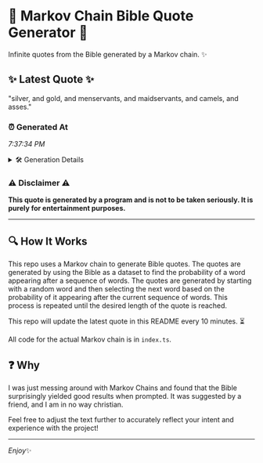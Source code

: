 # 📖 Markov Chain Bible Quote Generator 📖

Infinite quotes from the Bible generated by a Markov chain. ✨

## ✨ Latest Quote ✨
"silver, and gold, and menservants, and maidservants, and camels, and asses."

### ⏰ Generated At
*7:37:34 PM*

<details>
    <summary>🛠️ Generation Details</summary>
    <p>
        <strong>🌱 Seed:</strong> silver,<br>
        <strong>🔄 Iterations:</strong> 10<br>
        <strong>📜 Context History:</strong><br>[ silver, ]: and<br>[ silver,, and ]: gold,<br>[ silver,, and, gold, ]: and<br>[ silver,, and, gold,, and ]: menservants,<br>[ silver,, and, gold,, and, menservants, ]: and<br>[ silver,, and, gold,, and, menservants,, and ]: maidservants,<br>[ and, gold,, and, menservants,, and, maidservants, ]: and<br>[ gold,, and, menservants,, and, maidservants,, and ]: camels,<br>[ and, menservants,, and, maidservants,, and, camels, ]: and<br>[ menservants,, and, maidservants,, and, camels,, and ]: asses.<br>
    </p>
</details>

### ⚠️ Disclaimer ⚠️
**This quote is generated by a program and is not to be taken seriously. It is purely for entertainment purposes.**

---

## 🔍 How It Works

This repo uses a Markov chain to generate Bible quotes. The quotes are generated by using the Bible as a dataset to find the probability of a word appearing after a sequence of words. The quotes are generated by starting with a random word and then selecting the next word based on the probability of it appearing after the current sequence of words. This process is repeated until the desired length of the quote is reached.

This repo will update the latest quote in this README every 10 minutes. ⏳

All code for the actual Markov chain is in `index.ts`.

## ❓ Why

I was just messing around with Markov Chains and found that the Bible surprisingly yielded good results when prompted. 
It was suggested by a friend, and I am in no way christian.

Feel free to adjust the text further to accurately reflect your intent and experience with the project!

---

*Enjoy*✨
